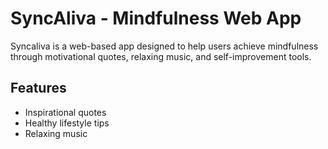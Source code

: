 # SyncAliva - Mindfulness Web App
Syncaliva is a web-based app designed to help users achieve mindfulness through motivational quotes, relaxing music, and self-improvement tools.

## Features
- Inspirational quotes
- Healthy lifestyle tips
- Relaxing music

